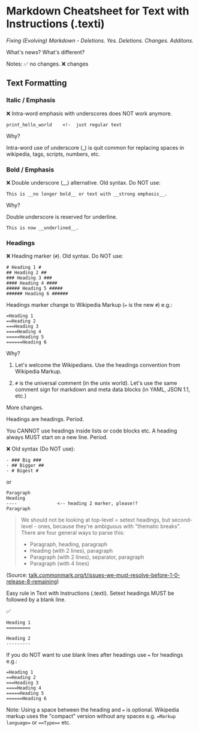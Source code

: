 # Markdown Cheatsheet for Text with Instructions (.texti)

_Fixing (Evolving) Markdown - Deletions. Yes. Deletions. Changes. Additons._


What's news? What's different?

Notes:  :white_check_mark: no changes.  :x: changes


## Text Formatting

###  Italic / Emphasis

:x: Intra-word emphasis with underscores does NOT work anymore.  

``` text
print_hello_world    <!-  just regular text
```

<!-- spelling: use italics or just italic ?? -->


Why?

Intra-word use of underscore (_) is quit common for replacing spaces in wikipedia, tags, scripts, numbers, etc.

###  Bold / Emphasis

:x: Double underscore (\_\_) alternative. Old syntax. Do NOT use:

```
This is __no longer bold__ or text with __strong emphasis__.
```

Why?

Double underscore is reserved for underline.

```
This is now __underlined__.
```

### Headings

:x: Heading marker (`#`). Old syntax. Do NOT use:

```
# Heading 1 #
## Heading 2 ##
### Heading 3 ###
#### Heading 4 ####
##### Heading 5 #####
###### Heading 6 ######
```

Headings marker change to Wikipedia Markup (`=` is the new `#`) e.g.:

```
=Heading 1
==Heading 2
===Heading 3
====Heading 4
=====Heading 5
======Heading 6
```

Why?

1. Let's welcome the Wikipedians. Use the headings convention from Wikipedia Markup.

2. `#` is the universal comment (in the unix world). Let's use the same comment sign
   for markdown and meta data blocks (in YAML, JSON 1.1, etc.)

More changes.

Headings are headings. Period.

You CANNOT use headings inside lists or code blocks etc. A heading always MUST start on a new line. Period.

 :x:  Old syntax (Do NOT use):

```
- ### Big ###
- ## Bigger ##
- # Bigest #
```

or

```
Paragraph
Heading
----               <-- heading 2 marker, please!?
Paragraph
```

> We should not be looking at top-level = setext headings, but second-level - ones, 
> because they're ambiguous with "thematic breaks". There are four general ways to parse this:
>
> - Paragraph, heading, paragraph
> - Heading (with 2 lines), paragraph
> - Paragraph (with 2 lines), separator, paragraph
> - Paragraph (with 4 lines)

(Source: [talk.commonmark.org/t/issues-we-must-resolve-before-1-0-release-8-remaining](https://talk.commonmark.org/t/issues-we-must-resolve-before-1-0-release-8-remaining/1287/14))


Easy rule in Text with Instructions (.texti). Setext headings MUST be followed by a blank line.

:white_check_mark: 

```
Heading 1
=========

Heading 2
---------
```

If you do NOT want to use blank lines after headings use `=` for headings e.g.:

```
=Heading 1
==Heading 2
===Heading 3
====Heading 4
=====Heading 5
======Heading 6
```

Note: Using a space between the heading and `=` is optional. Wikipedia markup uses the "compact" version without any spaces e.g. `=Markup language=` or `==Type==` etc.



